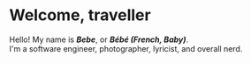 # Welcome, traveller

Hello! My name is ***Bebe***, or ***Bébé (French, Baby)***.  
I'm a software engineer, photographer, lyricist, and overall nerd.